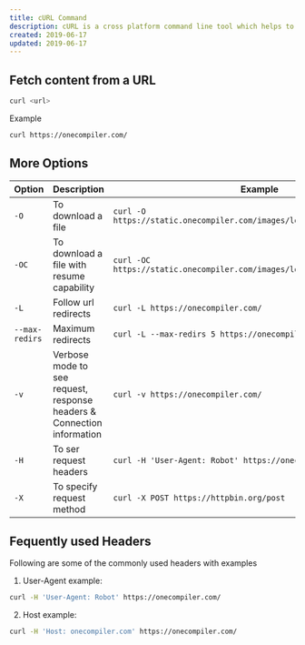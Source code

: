 ```yaml
---
title: cURL Command
description: cURL is a cross platform command line tool which helps to make requests to server. Mainly used for making http calls but it can also do FILE, FTP, IMAP, LDAP, POP3, SCP, SFTP, SMTP, TELNET, TFTP and many more
created: 2019-06-17
updated: 2019-06-17
---
```


## Fetch content from a URL
```sh
curl <url>
```
Example
```sh
curl https://onecompiler.com/
```

## More Options

|Option|Description|Example|
|---|---|---|
|`-O`|To download a file|`curl -O https://static.onecompiler.com/images/logo/logo_transparent.png`|
|`-OC`|To download a file with resume capability|`curl -OC https://static.onecompiler.com/images/logo/logo_transparent.png`|
|`-L`|Follow url redirects|`curl -L https://onecompiler.com/`|
|`--max-redirs`|Maximum redirects|`curl -L --max-redirs 5 https://onecompiler.com/`|
|`-v`|Verbose mode to see request, response headers & Connection information|`curl -v https://onecompiler.com/`|
|`-H`|To ser request headers|`curl -H 'User-Agent: Robot' https://onecompiler.com/`|
|`-X`|To specify request method|`curl -X POST https://httpbin.org/post`|


## Fequently used Headers
Following are some of the commonly used headers with examples

1. User-Agent
example: 
```sh
curl -H 'User-Agent: Robot' https://onecompiler.com/
```

2. Host
example:
```sh
curl -H 'Host: onecompiler.com' https://onecompiler.com/
```

